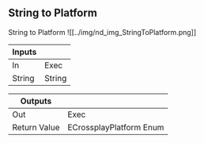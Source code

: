 ## String to Platform
String to Platform
![[../img/nd_img_StringToPlatform.png]]

|Inputs||
|--|--|
| In | Exec |
| String | String |

|Outputs||
|--|--|
| Out | Exec |
| Return Value | ECrossplayPlatform Enum |
